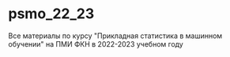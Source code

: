 # psmo_22_23
Все материалы по курсу "Прикладная статистика в машинном обучении" на ПМИ ФКН в 2022-2023 учебном году
